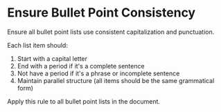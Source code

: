 # Ensure Bullet Point Consistency

Ensure all bullet point lists use consistent capitalization and punctuation.

Each list item should:
1. Start with a capital letter
2. End with a period if it's a complete sentence
3. Not have a period if it's a phrase or incomplete sentence
4. Maintain parallel structure (all items should be the same grammatical form)

Apply this rule to all bullet point lists in the document.